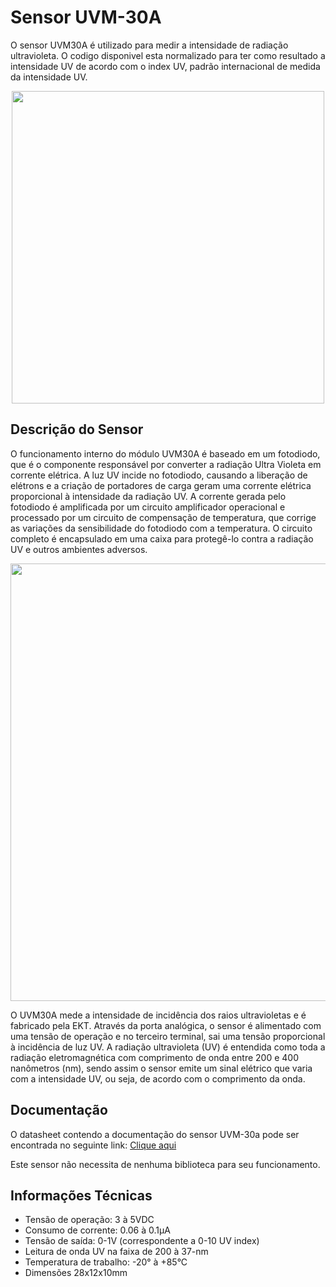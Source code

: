 # Sensor UVM-30A

O sensor UVM30A é utilizado para medir a intensidade de radiação ultravioleta. O codigo disponivel esta normalizado para ter como resultado a intensidade UV de acordo com o index UV, padrão internacional de medida da intensidade UV.

<div align="center">
<img src="https://user-images.githubusercontent.com/69599494/218610262-5fec66a0-9e2b-43c5-857a-268540001a97.png" width="500" />
</div>


## Descrição do Sensor
O funcionamento interno do módulo UVM30A é baseado em um fotodiodo, que é o componente responsável por converter a radiação Ultra Violeta em corrente elétrica. A luz UV incide no fotodiodo, causando a liberação de elétrons e a criação de portadores de carga geram uma corrente elétrica proporcional à intensidade da radiação UV.
A corrente gerada pelo fotodiodo é amplificada por um circuito amplificador operacional e processado por um circuito de compensação de temperatura, que corrige as variações da sensibilidade do fotodiodo com a temperatura. O circuito completo é encapsulado em uma caixa para protegê-lo contra a radiação UV e outros ambientes adversos.

<div align="center">
<img src="https://user-images.githubusercontent.com/82607547/218459628-9e18b0e6-7827-48b4-ab89-6963bbfb72ec.png" width="700" />
</div>

O UVM30A mede a intensidade de incidência dos raios ultravioletas e é fabricado pela EKT.
Através da porta analógica, o sensor é alimentado com uma tensão de operação e no terceiro terminal, sai uma tensão proporcional à incidência de luz UV.     A radiação ultravioleta (UV) é entendida como toda a radiação eletromagnética com comprimento de onda entre 200 e 400 nanômetros (nm), sendo assim o sensor emite um sinal elétrico que varia com a intensidade UV, ou seja, de acordo com o comprimento da onda.


## Documentação

O datasheet contendo a documentação do sensor UVM-30a pode ser encontrada no seguinte link: <a href="https://www.google.com/url?sa=t&rct=j&q=&esrc=s&source=web&cd=&ved=2ahUKEwiF_NSPxJL9AhWvIbkGHRMBDIQQFnoECAoQAQ&url=https%3A%2F%2Fcurtocircuito.com.br%2Fdatasheet%2Fsensor%2Fraios_ultravioleta.pdf&usg=AOvVaw13F85oKQ5s5UMkdZlSiPun">Clique aqui</a>


Este sensor não necessita de nenhuma biblioteca para seu funcionamento.

## Informações Técnicas
	
<ul>
	<li>Tensão de operação: 3 à 5VDC</li>
	<li>Consumo de corrente: 0.06 à 0.1µA</li>
	<li>Tensão de saída: 0-1V (correspondente a 0-10 UV index)</li>
	<li>Leitura de onda UV na faixa de 200 à 37-nm</li>
	<li>Temperatura de trabalho: -20° à +85°C</li>
	<li>Dimensões 28x12x10mm</li>
<ul>
